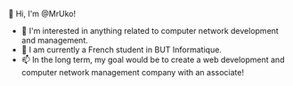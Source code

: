 👋 Hi, I'm @MrUko!
- 👀 I'm interested in anything related to computer network development and management.
- 🌱 I am currently a French student in BUT Informatique.
- 📫 In the long term, my goal would be to create a web development and computer network management company with an associate!
